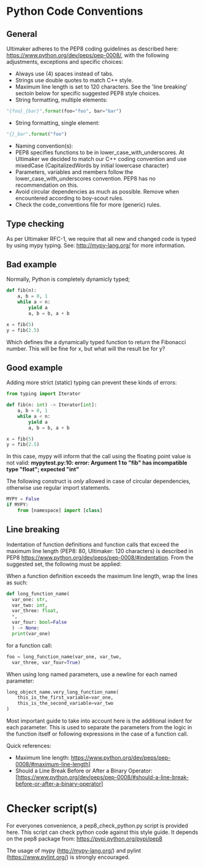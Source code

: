 Python Code Conventions
=======

General
---
Ultimaker adheres to the PEP8 coding guidelines as described here: https://www.python.org/dev/peps/pep-0008/,
with the following adjustments, exceptions and specific choices:

* Always use (4) spaces instead of tabs.
* Strings use double quotes to match C++ style.
* Maximum line length is set to 120 characters. See the 'line breaking' sectoin below for specific suggested PEP8 style choices.
* String formatting, multiple elements:
``` python
"{foo}_{bar}".format(foo="foo", bar="bar")
```
* String formatting, single element:
``` python
"{}_bar".format("foo")
```
* Naming convention(s):
 * PEP8 specifies functions to be in lower_case_with_underscores. At Ultimaker we decided to match our C++ coding convention and use mixedCase (CapitalizedWords by initial lowercase character)
 * Parameters, variables and members follow the lower_case_with_underscores convention. PEP8 has no recommendation on this.
* Avoid circular dependencies as much as possible. Remove when encountered according to boy-scout rules.
* Check the code_conventions file for more (generic) rules.

Type checking
---
As per Ultimaker RFC-1, we require that all new and changed code is typed by using mypy typing. See: http://mypy-lang.org/ for more information.

## Bad example
Normally, Python is completely dynamicly typed;
``` python
def fib(n):
    a, b = 0, 1
    while a < n:
        yield a
        a, b = b, a + b

x = fib(5)
y = fib(2.5)
```
Which defines the a dynamically typed function to return the Fibonacci number.
This will be fine for x, but what will the result be for y?
## Good example
Adding more strict (static) typing can prevent these kinds of errors:
``` python
from typing import Iterator

def fib(n: int) -> Iterator[int]:
    a, b = 0, 1
    while a < n:
        yield a
        a, b = b, a + b

x = fib(5)
y = fib(2.5)
```
In this case, mypy will inform that the call using the floating point value is not valid:
__mypytest.py:10: error: Argument 1 to "fib" has incompatible type "float"; expected "int"__

The following construct is _only_ allowed in case of circular dependencies, otherwise use regular import statements.
``` python
MYPY = False
if MYPY:
    from [namespace] import [class]
```
Line breaking
---
Indentation of function definitions and function calls that exceed the maximum line length (PEP8: 80, Ultimaker: 120 characters) is described in PEP8 https://www.python.org/dev/peps/pep-0008/#indentation. From the suggested set, the following must be applied:

When a function definition exceeds the maximum line length, wrap the lines as such:
``` python
def long_function_name(
  var_one: str,
  var_two: int,
  var_three: float,
  *,
  var_four: bool=False
  ) -> None:
  print(var_one)
```
for a function call:
``` python
foo = long_function_name(var_one, var_two,
  var_three, var_four=True)
```
When using long named parameters, use a newline for each named parameter:
``` python
long_object_name.very_long_function_name(
    this_is_the_first_variable=var_one,
    this_is_the_second_variable=var_two
)
```
Most important guide to take into account here is the additional indent for each parameter. This is used to separate the parameters from the logic in the function itself or following expressions in the case of a function call.

Quick references:
* Maximum line length: https://www.python.org/dev/peps/pep-0008/#maximum-line-length]
* Should a Line Break Before or After a Binary Operator: [https://www.python.org/dev/peps/pep-0008/#should-a-line-break-before-or-after-a-binary-operator]

Checker script(s)
=======
For everyones convenience, a pep8_check_python.py script is provided here. This script can check python code against this style guide. It depends on the pep8 package from: https://pypi.python.org/pypi/pep8

The usage of mypy (http://mypy-lang.org/) and pylint (https://www.pylint.org/) is strongly encouraged.
